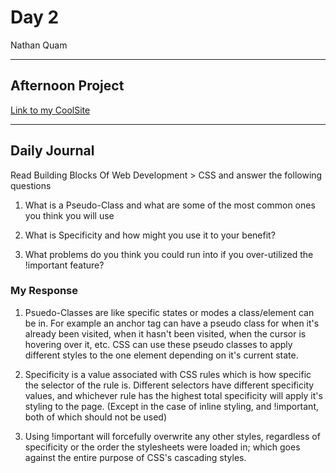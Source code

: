# Day 2
Nathan Quam

---

## Afternoon Project

[Link to my CoolSite](https://nathanmquam.github.io/CoolSite/)

---

## Daily Journal

Read Building Blocks Of Web Development > CSS and answer the following questions
1. What is a Pseudo-Class and what are some of the most common ones you think you will use

2. What is Specificity and how might you use it to your benefit?

3. What problems do you think you could run into if you over-utilized the !important feature?

### My Response

1. Psuedo-Classes are like specific states or modes a class/element can be in. For example an anchor tag can have a pseudo class for when it's already been visited, when it hasn't been visited, when the cursor is hovering over it, etc. CSS can use these pseudo classes to apply different styles to the one element depending on it's current state.

2. Specificity is a value associated with CSS rules which is how specific the selector of the rule is. Different selectors have different specificity values, and whichever rule has the highest total specificity will apply it's styling to the page. (Except in the case of inline styling, and !important, both of which should not be used)

3. Using !important will forcefully overwrite any other styles, regardless of specificity or the order the stylesheets were loaded in; which goes against the entire purpose of CSS's cascading styles.